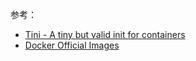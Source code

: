参考：

- [Tini - A tiny but valid init for containers](https://github.com/krallin/tini)
- [Docker Official Images](https://github.com/docker-library/official-images#docker-official-images)
